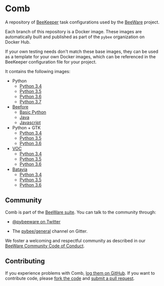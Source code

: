 Comb
====

A repository of [BeeKeeper](https://github.com/pybee/beekeeper) task configurations used by the [BeeWare](https://pybee.org) project.

Each branch of this repository is a Docker image. These images are automatically built and published as part of the `pybee` organization on Docker Hub.

If your own testing needs don't match these base images, they can be used as a template for your own Docker images, which can be referenced in the BeeKeeper configuration file for your project.

It contains the following images:

* Python
  - [Python 3.4](https://github.com/pybee/comb/tree/py34)
  - [Python 3.5](https://github.com/pybee/comb/tree/py35)
  - [Python 3.6](https://github.com/pybee/comb/tree/py36)
  - [Python 3.7](https://github.com/pybee/comb/tree/py37)
* [Beefore](https://github.com/pybee/beefore)
  - [Basic Python](https://github.com/pybee/comb/tree/beefore)
  - [Java](https://github.com/pybee/comb/tree/beefore-jaba)
  - [Javascript](https://github.com/pybee/comb/tree/beefore-javascript)
* Python + GTK
  - [Python 3.4](https://github.com/pybee/comb/tree/gtk-py34)
  - [Python 3.5](https://github.com/pybee/comb/tree/gtk-py35)
  - [Python 3.6](https://github.com/pybee/comb/tree/gtk-py36)
* [VOC](https://github.com/pybee/voc)
  - [Python 3.4](https://github.com/pybee/comb/tree/voc-py34)
  - [Python 3.5](https://github.com/pybee/comb/tree/voc-py35)
  - [Python 3.6](https://github.com/pybee/comb/tree/voc-py36)
* [Batavia](https://github.com/pybee/batavia)
  - [Python 3.4](https://github.com/pybee/comb/tree/batavia-py34)
  - [Python 3.5](https://github.com/pybee/comb/tree/batavia-py35)
  - [Python 3.6](https://github.com/pybee/comb/tree/batavia-py36)

Community
---------

Comb is part of the [BeeWare suite](http://pybee.org). You can talk to the community through:

* [@pybeeware on Twitter](https://twitter.com/pybeeware)

* The [pybee/general](https://gitter.im/pybee/general) channel on Gitter.

We foster a welcoming and respectful community as described in our [BeeWare Community Code of Conduct](http://pybee.org/community/behavior/).

Contributing
------------

If you experience problems with Comb, [log them on GitHub](https://github.com/pybee/comb/issues). If you want to contribute code, please [fork the code](https://github.com/pybee/comb) and [submit a pull request](https://github.com/pybee/comb/pulls).
